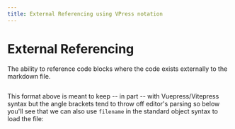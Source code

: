 ```yaml
---
title: External Referencing using VPress notation
---
```

# External Referencing

The ability to reference code blocks where the code exists externally to the markdown file.

```ts { "heading": "External Code", "highlight": 2 } <<< ./foo/code.ts
```

This format above is meant to keep -- in part -- with Vuepress/Vitepress syntax but the angle brackets tend to throw off editor's parsing so below you'll see that we can also use `filename` in the standard object syntax to load the file:
